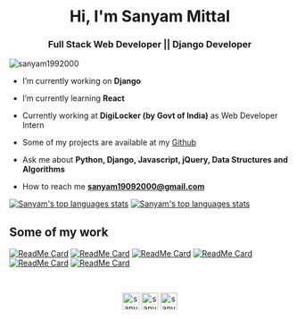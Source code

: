 <h1 align="center">Hi, I'm Sanyam Mittal</h1>
<h3 align="center">Full Stack Web Developer || Django Developer</h3>

<p align="left"> <img src="https://komarev.com/ghpvc/?username=sanyam1992000" alt="sanyam1992000" /> </p>

<div>

- I’m currently working on **Django**

- I’m currently learning **React**

- Currently working at **DigiLocker (by Govt of India)** as Web Developer Intern

- Some of my projects are available at my [Github](https://github.com/sanyam1992000?tab=repositories)

- Ask me about **Python, Django, Javascript, jQuery, Data Structures and Algorithms**

- How to reach me **sanyam19092000@gmail.com**

</div>

<div class="row">

[![Sanyam's top languages stats](https://github-readme-stats.vercel.app/api/top-langs/?username=sanyam1992000&theme=dark)](https://github.com/sanyam1992000/sanyam19920000) [![Sanyam's top languages stats](https://github-readme-stats.vercel.app/api?username=sanyam1992000&show_icons=true&theme=dark)](https://github.com/sanyam1992000/sanyam19920000)
</div>

<div class="row">
<h2>Some of my work</h2>

[![ReadMe Card](https://github-readme-stats.vercel.app/api/pin/?username=sanyam1992000&repo=xunbao-2020&theme=dark)](https://github.com/sanyam1992000/xunbao-2020) [![ReadMe Card](https://github-readme-stats.vercel.app/api/pin/?username=sanyam1992000&repo=boringlectures&theme=dark)](https://github.com/sanyam1992000/boringlectures) [![ReadMe Card](https://github-readme-stats.vercel.app/api/pin/?username=sanyam1992000&repo=dynamicFR&theme=dark)](https://github.com/sanyam1992000/dynamicFR) [![ReadMe Card](https://github-readme-stats.vercel.app/api/pin/?username=sanyam1992000&repo=cncwebsitedjango&theme=dark)](https://github.com/sanyam1992000/cncwebsitedjango) [![ReadMe Card](https://github-readme-stats.vercel.app/api/pin/?username=sanyam1992000&repo=DAA-assignment&theme=dark)](https://github.com/sanyam1992000/DAA-assignment) [![ReadMe Card](https://github-readme-stats.vercel.app/api/pin/?username=Praveen2105&repo=NSAC-Trailblazers&theme=dark)](https://github.com/Praveen2105/NSAC-Trailblazers)
</div>
<br>

<div>
<p align="center">
<a href="https://linkedin.com/in/sanyam1992000" target="blank"><img align="center" src="https://cdn.jsdelivr.net/npm/simple-icons@3.0.1/icons/linkedin.svg" alt="sanyam1992000" height="30" width="30" /></a>
<a href="https://kaggle.com/sanyam1992000" target="blank"><img align="center" src="https://cdn.jsdelivr.net/npm/simple-icons@3.0.1/icons/kaggle.svg" alt="sanyam1992000" height="30" width="30" /></a>
<a href="https://instagram.com/sanyam__mittal" target="blank"><img align="center" src="https://cdn.jsdelivr.net/npm/simple-icons@3.0.1/icons/instagram.svg" alt="sanyam1992000" height="30" width="30" /></a>
</p>
</div>

